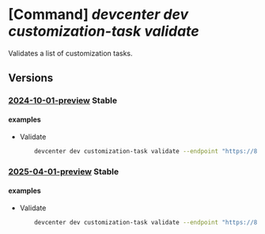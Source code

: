 # [Command] _devcenter dev customization-task validate_

Validates a list of customization tasks.

## Versions

### [2024-10-01-preview](/Resources/data-plane/microsoft.devcenter/L3Byb2plY3RzL3t9L2N1c3RvbWl6YXRpb250YXNrczp2YWxpZGF0ZWdyb3Vw/2024-10-01-preview.xml) **Stable**

<!-- data-plane:microsoft.devcenter /projects/{}/customizationtasks:validategroup 2024-10-01-preview -->

#### examples

- Validate
    ```bash
        devcenter dev customization-task validate --endpoint "https://8a40af38-3b4c-4672-a6a4-5e964b1870ed-contosodevcenter.centralus.devcenter.azure.com/" --project-name "DevProject" --tasks "[{\"name\": \"catalogName/choco\", \"displayName\": \"Install VS Code\", \"parameters\": {\"packageName\": \"vscode\", \"packageVersion\": \"1.0.0\"}}, {\"name\": \"catalogName/write-to-file\", \"runAs\": \"User\"}]"
    ```

### [2025-04-01-preview](/Resources/data-plane/microsoft.devcenter/L3Byb2plY3RzL3t9L2N1c3RvbWl6YXRpb250YXNrczp2YWxpZGF0ZWdyb3Vw/2025-04-01-preview.xml) **Stable**

<!-- data-plane:microsoft.devcenter /projects/{}/customizationtasks:validategroup 2025-04-01-preview -->

#### examples

- Validate
    ```bash
        devcenter dev customization-task validate --endpoint "https://8a40af38-3b4c-4672-a6a4-5e964b1870ed-contosodevcenter.centralus.devcenter.azure.com/" --project-name "DevProject" --tasks "[{\"name\": \"catalogName/choco\", \"displayName\": \"Install VS Code\", \"parameters\": {\"packageName\": \"vscode\", \"packageVersion\": \"1.0.0\"}}, {\"name\": \"catalogName/write-to-file\", \"runAs\": \"User\"}]"
    ```
